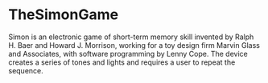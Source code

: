 # TheSimonGame
Simon is an electronic game of short-term memory skill invented by Ralph H. Baer and Howard J. Morrison, working for a toy design firm Marvin Glass and Associates, with software programming by Lenny Cope. The device creates a series of tones and lights and requires a user to repeat the sequence.
